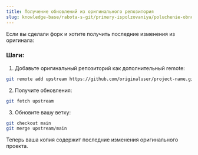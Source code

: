 ```yaml
---
title: Получение обновлений из оригинального репозитория
slug: knowledge-base/rabota-s-git/primery-ispolzovaniya/poluchenie-obnovleniy-iz-originalnogo-repozitoriya
---
```


Если вы сделали форк и хотите получить последние изменения из оригинала:

### Шаги:

1. Добавьте оригинальный репозиторий как дополнительный remote:

```bash
git remote add upstream https://github.com/originaluser/project-name.git
```

2. Получите обновления:

```bash
git fetch upstream
```

3. Обновите вашу ветку:

```bash
git checkout main
git merge upstream/main
```

Теперь ваша копия содержит последние изменения оригинального проекта.
